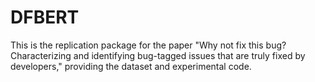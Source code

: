 # DFBERT
This is the replication package for the paper "Why not fix this bug? Characterizing and identifying bug-tagged issues that are truly fixed by developers," providing the dataset and experimental code.
